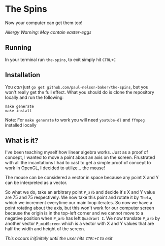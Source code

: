 # The Spins
Now your computer can get them too!

*_Allergy Warning: May contain easter-eggs_*

## Running
In your terminal run `the-spins`, to exit simply hit `CTRL+C`

## Installation
You _can_ just `go get github.com/paul-nelson-baker/the-spins`, but you won't really get the
full effect. What you should do is clone the repository locally and run the following:

```
make generate
make install
```

Note: For `make generate` to work you will need `youtube-dl` and `ffmpeg` installed locally

## What is it?
I've been teaching myself how linear algebra works. Just as a proof of concept, I wanted to
move a point about an axis on the screen. Frustrated with all the incantations I had to
cast to get a simple proof of concept to work in OpenGL, I decided to utilize... the mouse!

The mouse can be considered a vector in space because any point X and Y can be interpreted
as a vector.

So what we do, take an arbitrary point `P_arb` and decide it's X and Y value are 75 and 75
respectively. We now take this point and rotate it by `Theta`, which we increment everytime
our main loop iterates. So now we have a point rotating about the axis, but this won't work
for our computer screen because the origin is in the top-left corner and we cannot move to
a negative position when `P_arb` has left `Quadrant I`. We now translate `P_arb` by another
vector `P_midScreen` which is a vector with X and Y values that are half the width and height
of the screen.

*This occurs inifinitely until the user hits `CTRL+C` to exit*
